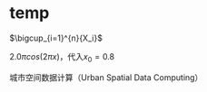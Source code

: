 # temp

$\bigcup_{i=1}^{n}{X_i}$

$2.0 \pi cos(2 \pi x)$，代入$x_{0}=0.8$


城市空间数据计算（Urban Spatial Data Computing）